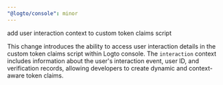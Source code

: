 ```yaml
---
"@logto/console": minor
---
```


add user interaction context to custom token claims script

This change introduces the ability to access user interaction details in the custom token claims script within Logto console. The `interaction` context includes information about the user's interaction event, user ID, and verification records, allowing developers to create dynamic and context-aware token claims.
